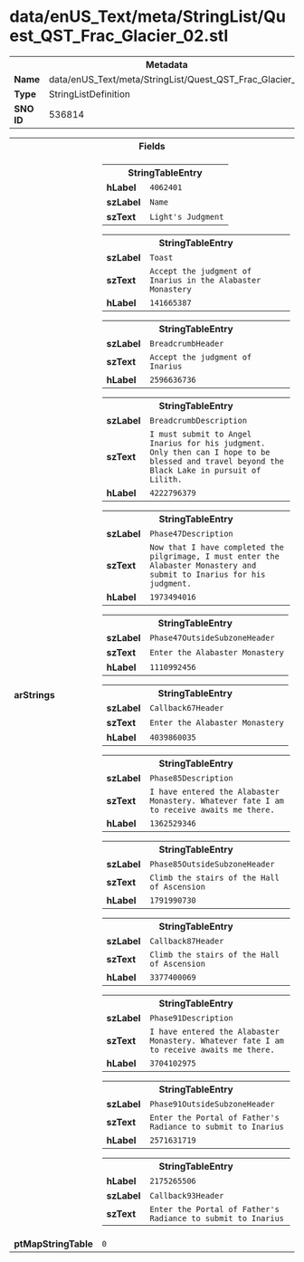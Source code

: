 <h1>data/enUS_Text/meta/StringList/Quest_QST_Frac_Glacier_02.stl</h1><table><tr><th colspan="100%">Metadata</th></tr><tr><td><b>Name</b></td><td>data/enUS_Text/meta/StringList/Quest_QST_Frac_Glacier_02.stl</td></tr><tr><td><b>Type</b></td><td>StringListDefinition</td></tr><tr><td><b>SNO ID</b></td><td>536814</td></tr></table>

<table><tr><th colspan="100%">Fields</th></tr><tr><td><b>arStrings</b></td><td><table><tr><th colspan="100%">StringTableEntry</th></tr><tr><td><b>hLabel</b></td><td><code>4062401</code></td></tr><tr><td><b>szLabel</b></td><td><code>Name</code></td></tr><tr><td><b>szText</b></td><td><code>Light's Judgment</code></td></tr></table>


<table><tr><th colspan="100%">StringTableEntry</th></tr><tr><td><b>szLabel</b></td><td><code>Toast</code></td></tr><tr><td><b>szText</b></td><td><code>Accept the judgment of Inarius in the Alabaster Monastery</code></td></tr><tr><td><b>hLabel</b></td><td><code>141665387</code></td></tr></table>


<table><tr><th colspan="100%">StringTableEntry</th></tr><tr><td><b>szLabel</b></td><td><code>BreadcrumbHeader</code></td></tr><tr><td><b>szText</b></td><td><code>Accept the judgment of Inarius</code></td></tr><tr><td><b>hLabel</b></td><td><code>2596636736</code></td></tr></table>


<table><tr><th colspan="100%">StringTableEntry</th></tr><tr><td><b>szLabel</b></td><td><code>BreadcrumbDescription</code></td></tr><tr><td><b>szText</b></td><td><code>I must submit to Angel Inarius for his judgment. Only then can I hope to be blessed and travel beyond the Black Lake in pursuit of Lilith.</code></td></tr><tr><td><b>hLabel</b></td><td><code>4222796379</code></td></tr></table>


<table><tr><th colspan="100%">StringTableEntry</th></tr><tr><td><b>szLabel</b></td><td><code>Phase47Description</code></td></tr><tr><td><b>szText</b></td><td><code>Now that I have completed the pilgrimage, I must enter the Alabaster Monastery and submit to Inarius for his judgment.</code></td></tr><tr><td><b>hLabel</b></td><td><code>1973494016</code></td></tr></table>


<table><tr><th colspan="100%">StringTableEntry</th></tr><tr><td><b>szLabel</b></td><td><code>Phase47OutsideSubzoneHeader</code></td></tr><tr><td><b>szText</b></td><td><code>Enter the Alabaster Monastery</code></td></tr><tr><td><b>hLabel</b></td><td><code>1110992456</code></td></tr></table>


<table><tr><th colspan="100%">StringTableEntry</th></tr><tr><td><b>szLabel</b></td><td><code>Callback67Header</code></td></tr><tr><td><b>szText</b></td><td><code>Enter the Alabaster Monastery</code></td></tr><tr><td><b>hLabel</b></td><td><code>4039860035</code></td></tr></table>


<table><tr><th colspan="100%">StringTableEntry</th></tr><tr><td><b>szLabel</b></td><td><code>Phase85Description</code></td></tr><tr><td><b>szText</b></td><td><code>I have entered the Alabaster Monastery. Whatever fate I am to receive awaits me there.</code></td></tr><tr><td><b>hLabel</b></td><td><code>1362529346</code></td></tr></table>


<table><tr><th colspan="100%">StringTableEntry</th></tr><tr><td><b>szLabel</b></td><td><code>Phase85OutsideSubzoneHeader</code></td></tr><tr><td><b>szText</b></td><td><code>Climb the stairs of the Hall of Ascension</code></td></tr><tr><td><b>hLabel</b></td><td><code>1791990730</code></td></tr></table>


<table><tr><th colspan="100%">StringTableEntry</th></tr><tr><td><b>szLabel</b></td><td><code>Callback87Header</code></td></tr><tr><td><b>szText</b></td><td><code>Climb the stairs of the Hall of Ascension</code></td></tr><tr><td><b>hLabel</b></td><td><code>3377400069</code></td></tr></table>


<table><tr><th colspan="100%">StringTableEntry</th></tr><tr><td><b>szLabel</b></td><td><code>Phase91Description</code></td></tr><tr><td><b>szText</b></td><td><code>I have entered the Alabaster Monastery. Whatever fate I am to receive awaits me there.</code></td></tr><tr><td><b>hLabel</b></td><td><code>3704102975</code></td></tr></table>


<table><tr><th colspan="100%">StringTableEntry</th></tr><tr><td><b>szLabel</b></td><td><code>Phase91OutsideSubzoneHeader</code></td></tr><tr><td><b>szText</b></td><td><code>Enter the Portal of Father's Radiance to submit to Inarius</code></td></tr><tr><td><b>hLabel</b></td><td><code>2571631719</code></td></tr></table>


<table><tr><th colspan="100%">StringTableEntry</th></tr><tr><td><b>hLabel</b></td><td><code>2175265506</code></td></tr><tr><td><b>szLabel</b></td><td><code>Callback93Header</code></td></tr><tr><td><b>szText</b></td><td><code>Enter the Portal of Father's Radiance to submit to Inarius</code></td></tr></table>


</td></tr><tr><td><b>ptMapStringTable</b></td><td><code>0</code></td></tr></table>

